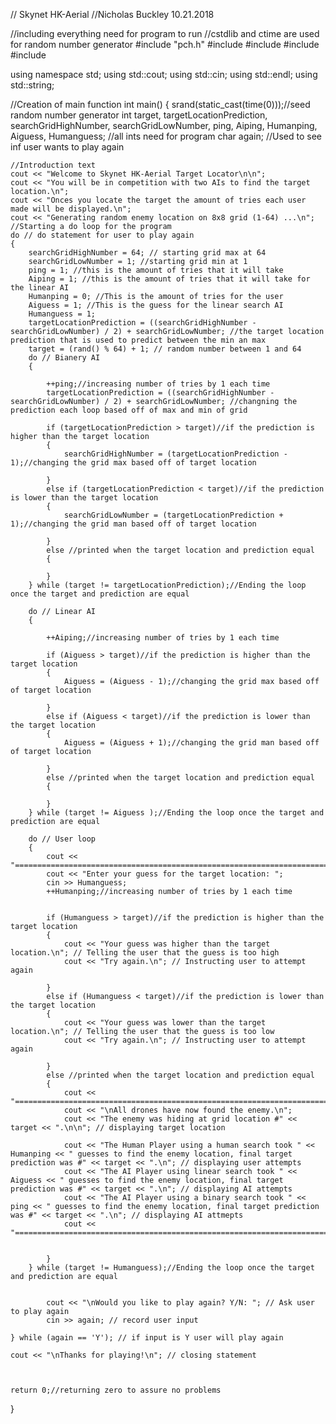 // Skynet HK-Aerial
//Nicholas Buckley 10.21.2018

//including everything need for program to run
//cstdlib and ctime are used for random number generator
#include "pch.h"
#include <iostream>
#include <string>
#include <cstdlib>
#include <ctime>

using namespace std;
using std::cout;
using std::cin;
using std::endl;
using std::string;

//Creation of main function
int main()
{
	srand(static_cast<unsigned int>(time(0)));//seed random number generator
	int target, targetLocationPrediction, searchGridHighNumber, searchGridLowNumber, ping, Aiping, Humanping, Aiguess, Humanguess; //all ints need for program
	char again; //Used to see inf user wants to play again
	
	
	

	//Introduction text
	cout << "Welcome to Skynet HK-Aerial Target Locator\n\n";
	cout << "You will be in competition with two AIs to find the target location.\n";
	cout << "Onces you locate the target the amount of tries each user made will be displayed.\n";
	cout << "Generating random enemy location on 8x8 grid (1-64) ...\n";
	//Starting a do loop for the program
	do // do statement for user to play again
	{
		searchGridHighNumber = 64; // starting grid max at 64
		searchGridLowNumber = 1; //starting grid min at 1
		ping = 1; //this is the amount of tries that it will take
		Aiping = 1; //this is the amount of tries that it will take for the linear AI
		Humanping = 0; //This is the amount of tries for the user
		Aiguess = 1; //This is the guess for the linear search AI
		Humanguess = 1;
		targetLocationPrediction = ((searchGridHighNumber - searchGridLowNumber) / 2) + searchGridLowNumber; //the target location prediction that is used to predict between the min an max
		target = (rand() % 64) + 1; // random number between 1 and 64
		do // Bianery AI
		{

			++ping;//increasing number of tries by 1 each time
			targetLocationPrediction = ((searchGridHighNumber - searchGridLowNumber) / 2) + searchGridLowNumber; //changning the prediction each loop based off of max and min of grid

			if (targetLocationPrediction > target)//if the prediction is higher than the target location
			{
				searchGridHighNumber = (targetLocationPrediction - 1);//changing the grid max based off of target location

			}
			else if (targetLocationPrediction < target)//if the prediction is lower than the target location
			{
				searchGridLowNumber = (targetLocationPrediction + 1);//changing the grid man based off of target location

			}
			else //printed when the target location and prediction equal 
			{
		
			}
		} while (target != targetLocationPrediction);//Ending the loop once the target and prediction are equal

		do // Linear AI
		{

			++Aiping;//increasing number of tries by 1 each time

			if (Aiguess > target)//if the prediction is higher than the target location
			{
				Aiguess = (Aiguess - 1);//changing the grid max based off of target location

			}
			else if (Aiguess < target)//if the prediction is lower than the target location
			{
				Aiguess = (Aiguess + 1);//changing the grid man based off of target location

			}
			else //printed when the target location and prediction equal 
			{

			}
		} while (target != Aiguess );//Ending the loop once the target and prediction are equal

		do // User loop
		{
			cout << "====================================================================================================================\n";//spacing
			cout << "Enter your guess for the target location: ";
			cin >> Humanguess;
			++Humanping;//increasing number of tries by 1 each time
		

			if (Humanguess > target)//if the prediction is higher than the target location
			{
				cout << "Your guess was higher than the target location.\n"; // Telling the user that the guess is too high
				cout << "Try again.\n"; // Instructing user to attempt again

			}
			else if (Humanguess < target)//if the prediction is lower than the target location
			{
				cout << "Your guess was lower than the target location.\n"; // Telling the user that the guess is too low
				cout << "Try again.\n"; // Instructing user to attempt again

			}
			else //printed when the target location and prediction equal 
			{
				cout << "====================================================================================================================\n";
				cout << "\nAll drones have now found the enemy.\n";
				cout << "The enemy was hiding at grid location #" << target << ".\n\n"; // displaying target location

				cout << "The Human Player using a human search took " << Humanping << " guesses to find the enemy location, final target prediction was #" << target << ".\n"; // displaying user attempts
				cout << "The AI Player using linear search took " << Aiguess << " guesses to find the enemy location, final target prediction was #" << target << ".\n"; // displaying AI attempts
				cout << "The AI Player using a binary search took " << ping << " guesses to find the enemy location, final target prediction was #" << target << ".\n"; // displaying AI attmepts
				cout << "====================================================================================================================\n";
			

			}
		} while (target != Humanguess);//Ending the loop once the target and prediction are equal

	
			cout << "\nWould you like to play again? Y/N: "; // Ask user to play again
			cin >> again; // record user input

	} while (again == 'Y'); // if input is Y user will play again

	cout << "\nThanks for playing!\n"; // closing statement 



	return 0;//returning zero to assure no problems



}
